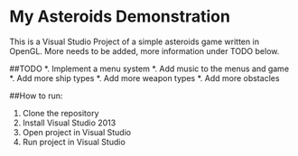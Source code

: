 # My Asteroids Demonstration
This is a Visual Studio Project of a simple asteroids game written in OpenGL. More needs to be added, more information under TODO below.

##TODO
 *. Implement a menu system
 *. Add music to the menus and game
 *. Add more ship types
 *. Add more weapon types
 *. Add more obstacles

##How to run:
 1. Clone the repository
 2. Install Visual Studio 2013
 3. Open project in Visual Studio
 4. Run project in Visual Studio
